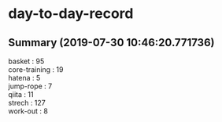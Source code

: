 # day-to-day-record  
## Summary  (2019-07-30 10:46:20.771736)  
basket : 95  
core-training : 19  
hatena : 5  
jump-rope : 7  
qiita : 11  
strech : 127  
work-out : 8  
